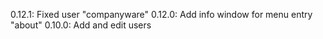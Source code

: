 0.12.1: Fixed user "companyware"
0.12.0: Add info window for menu entry "about"
0.10.0: Add and edit users
